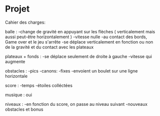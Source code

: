 # Projet

Cahier des charges:


balle :
-change de gravité en appuyant sur les flèches ( verticalement mais aussi peut-être horizontalement )
-vitesse nulle
-au contact des bords, Game over et le jeu s'arrête
-se déplace verticalement en fonction ou non de la gravité et du contact avec les plateaux

plateaux + fonds : 
-se déplace seulement de droite à gauche
-vitesse qui augmente
                   
obstacles :
-pics
-canons: -fixes
         -envoient un boulet sur une ligne horizontale
                     
score : 
-temps
-étoiles colléctées
        
        
musique : oui

niveaux : 
-en fonction du score, on passe au niveau suivant
-nouveaux obstacles et bonus
          
         
                     
                
        
